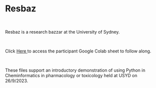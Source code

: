 # Resbaz


<p>&nbsp</p>


Resbaz is a research bazzar at the University of Sydney.

<p>&nbsp</p>


Click <a href="https://colab.research.google.com/drive/1F2yiEjv9hYq6AKZpblMjlBGc3BtJeJh3?usp=sharing"> Here </a> to access the participant Google Colab sheet to follow along.
<p>&nbsp</p>

These files support an introductory demonstration of using Python in Cheminformatics in pharmacology or toxicology held at USYD on 26/9/2023.



